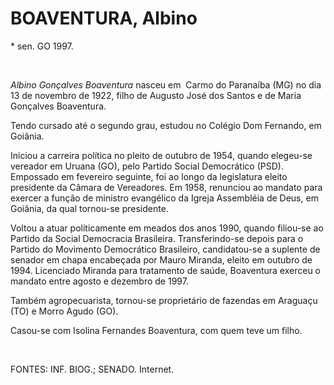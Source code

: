 BOAVENTURA, Albino
==================

\* sen. GO 1997.

 

*Albino Gonçalves Boaventura* nasceu em  Carmo do Paranaíba (MG) no dia
13 de novembro de 1922, filho de Augusto José dos Santos e de Maria
Gonçalves Boaventura.

Tendo cursado até o segundo grau, estudou no Colégio Dom Fernando, em
Goiânia.

Iniciou a carreira política no pleito de outubro de 1954, quando
elegeu-se vereador em Uruana (GO), pelo Partido Social Democrático
(PSD). Empossado em fevereiro seguinte, foi ao longo da legislatura
eleito presidente da Câmara de Vereadores. Em 1958, renunciou ao mandato
para exercer a função de ministro evangélico da Igreja Assembléia de
Deus, em Goiânia, da qual tornou-se presidente.

Voltou a atuar politicamente em meados dos anos 1990, quando filiou-se
ao Partido da Social Democracia Brasileira. Transferindo-se depois para
o Partido do Movimento Democrático Brasileiro, candidatou-se a suplente
de senador em chapa encabeçada por Mauro Miranda, eleito em outubro de
1994. Licenciado Miranda para tratamento de saúde, Boaventura exerceu o
mandato entre agosto e dezembro de 1997.

Também agropecuarista, tornou-se proprietário de fazendas em Araguaçu
(TO) e Morro Agudo (GO).

Casou-se com Isolina Fernandes Boaventura, com quem teve um filho.

 

FONTES: INF. BIOG.; SENADO. Internet.

 
